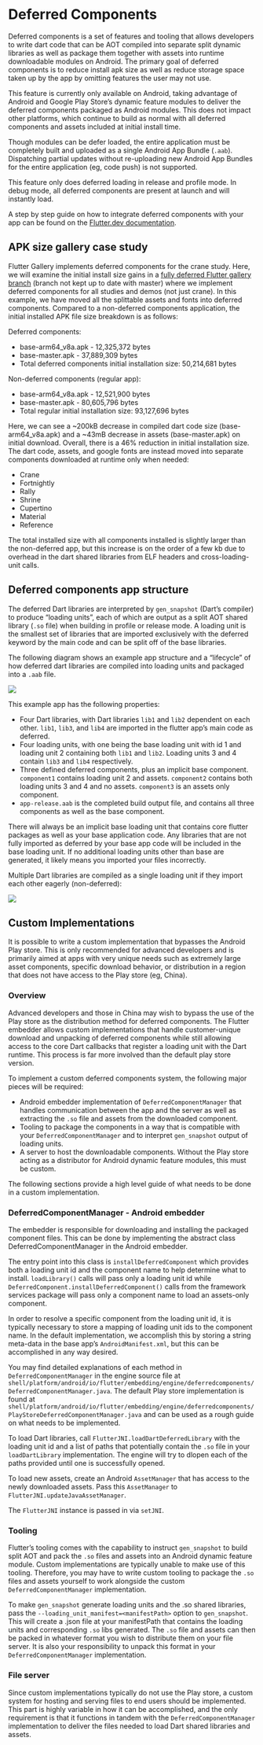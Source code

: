 # Deferred Components

Deferred components is a set of features and tooling that allows developers to write dart code that can be AOT compiled into separate split dynamic libraries as well as package them together with assets into runtime downloadable modules on Android. The primary goal of deferred components is to reduce install apk size as well as reduce storage space taken up by the app by omitting features the user may not use.

This feature is currently only available on Android, taking advantage of Android and Google Play Store’s dynamic feature modules to deliver the deferred components packaged as Android modules. This does not impact other platforms, which continue to build as normal with all deferred components and assets included at initial install time.

Though modules can be defer loaded, the entire application must be completely built and uploaded as a single Android App Bundle (`.aab`). Dispatching partial updates without re-uploading new Android App Bundles for the entire application (eg, code push) is not supported.

This feature only does deferred loading in release and profile mode. In debug mode, all deferred components are present at launch and will instantly load.

A step by step guide on how to integrate deferred components with your app can be found on the [Flutter.dev documentation](https://flutter.dev/docs/perf/deferred-components). 

## APK size gallery case study

Flutter Gallery implements deferred components for the crane study. Here, we will examine the initial install size gains in a [fully deferred Flutter gallery branch](https://github.com/flutter/gallery/tree/fully-deferred-gallery) (branch not kept up to date with master) where we implement deferred components for all studies and demos (not just crane). In this example, we have moved all the splittable assets and fonts into deferred components. Compared to a non-deferred components application, the initial installed APK file size breakdown is as follows:

Deferred components:

* base-arm64_v8a.apk - 12,325,372 bytes
* base-master.apk - 37,889,309 bytes
* Total deferred components initial installation size: 50,214,681 bytes

Non-deferred components (regular app):

* base-arm64_v8a.apk - 12,521,900 bytes
* base-master.apk - 80,605,796 bytes
* Total regular initial installation size: 93,127,696 bytes

Here, we can see a ~200kB decrease in compiled dart code size (base-arm64_v8a.apk) and a ~43mB decrease in assets (base-master.apk) on initial download. Overall, there is a 46% reduction in initial installation size. The dart code, assets, and google fonts are instead moved into separate components downloaded at runtime only when needed:

* Crane
* Fortnightly
* Rally
* Shrine
* Cupertino
* Material
* Reference

The total installed size with all components installed is slightly larger than the non-deferred app, but this increase is on the order of a few kb due to overhead in the dart shared libraries from ELF headers and cross-loading-unit calls.

## Deferred components app structure

The deferred Dart libraries are interpreted by `gen_snapshot` (Dart’s compiler) to produce “loading units”, each of which are output as a split AOT shared library (`.so` file) when building in profile or release mode. A loading unit is the smallest set of libraries that are imported exclusively with the deferred keyword by the main code and can be split off of the base libraries.

The following diagram shows an example app structure and a “lifecycle” of how deferred dart libraries are compiled into loading units and packaged into a `.aab` file.

![](https://raw.githubusercontent.com/flutter/engine/master/docs/deferred_components_architecture.svg)

This example app has the following properties:

* Four Dart libraries, with Dart libraries `lib1` and `lib2` dependent on each other. `lib1`, `lib3`, and `lib4` are imported in the flutter app’s main code as deferred.
* Four loading units, with one being the base loading unit with id 1 and loading unit 2 containing both `lib1` and `lib2`. Loading units 3 and 4 contain `lib3` and `lib4` respectively.
* Three defined deferred components, plus an implicit base component. `component1` contains loading unit 2 and assets. `component2` contains both loading units 3 and 4 and no assets. `component3` is an assets only component.
* `app-release.aab` is the completed build output file, and contains all three components as well as the base component.

There will always be an implicit base loading unit that contains core flutter packages as well as your base application code. Any libraries that are not fully imported as deferred by your base app code will be included in the base loading unit. If no additional loading units other than base are generated, it likely means you imported your files incorrectly.

Multiple Dart libraries are compiled as a single loading unit if they import each other eagerly (non-deferred):

![](https://raw.githubusercontent.com/flutter/engine/master/docs/dart_split_aot_compilation.svg)

## Custom Implementations

It is possible to write a custom implementation that bypasses the Android Play store. This is only recommended for advanced developers and is primarily aimed at apps with very unique needs such as extremely large asset components, specific download behavior, or distribution in a region that does not have access to the Play store (eg, China).

### Overview

Advanced developers and those in China may wish to bypass the use of the Play store as the distribution method for deferred components. The Flutter embedder allows custom implementations that handle customer-unique download and unpacking of deferred components while still allowing access to the core Dart callbacks that register a loading unit with the Dart runtime. This process is far more involved than the default play store version.

To implement a custom deferred components system, the following major pieces will be required:

* Android embedder implementation of `DeferredComponentManager` that handles communication between the app and the server as well as extracting the `.so` file and assets from the downloaded component.
* Tooling to package the components in a way that is compatible with your `DeferredComponentManager` and to interpret `gen_snapshot` output of loading units.
* A server to host the downloadable components. Without the Play store acting as a distributor for Android dynamic feature modules, this must be custom.

The following sections provide a high level guide of what needs to be done in a custom implementation.

### DeferredComponentManager - Android embedder

The embedder is responsible for downloading and installing the packaged component files. This can be done by implementing the abstract class DeferredComponentManager in the Android embedder.

The entry point into this class is `installDeferredComponent` which provides both a loading unit id and the component name to help determine what to install. `loadLibrary()` calls will pass only a loading unit id while `DeferredComponent.installDeferredComponent()` calls from the framework services package will pass only a component name to load an assets-only component.

In order to resolve a specific component from the loading unit id, it is typically necessary to store a mapping of loading unit ids to the component name. In the default implementation, we accomplish this by storing a string meta-data in the base app’s `AndroidManifest.xml`, but this can be accomplished in any way desired.

You may find detailed explanations of each method in `DeferredComponentManager`  in the engine source file at `shell/platform/android/io/flutter/embedding/engine/deferredcomponents/DeferredComponentManager.java`. The default Play store implementation is found at `shell/platform/android/io/flutter/embedding/engine/deferredcomponents/PlayStoreDeferredComponentManager.java` and can be used as a rough guide on what needs to be implemented.

To load Dart libraries, call `FlutterJNI.loadDartDeferredLibrary` with the loading unit id and a list of paths that potentially contain the `.so` file in your `loadDartLibrary` implementation. The engine will try to dlopen each of the paths provided until one is successfully opened.

To load new assets, create an Android `AssetManager` that has access to the newly downloaded assets. Pass this `AssetManager` to `FlutterJNI.updateJavaAssetManager`.

The `FlutterJNI` instance is passed in via `setJNI`.

### Tooling

Flutter’s tooling comes with the capability to instruct `gen_snapshot` to build split AOT and pack the `.so` files and assets into an Android dynamic feature module. Custom implementations are typically unable to make use of this tooling. Therefore, you may have to write custom tooling to package the `.so` files and assets yourself to work alongside the custom `DeferredComponentManager` implementation.

To make `gen_snapshot` generate loading units and the .so shared libraries, pass the `--loading_unit_manifest=<manifestPath>` option to `gen_snapshot`. This will create a .json file at your manifestPath that contains the loading units and corresponding `.so` libs generated. The `.so` file and assets can then be packed in whatever format you wish to distribute them on your file server. It is also your responsibility to unpack this format in your `DeferredComponentManager` implementation.

### File server

Since custom implementations typically do not use the Play store, a custom system for hosting and serving files to end users should be implemented. This part is highly variable in how it can be accomplished, and the only requirement is that it functions in tandem with the `DeferredComponentManager` implementation to deliver the files needed to load Dart shared libraries and assets.

